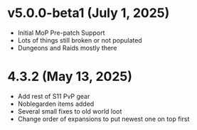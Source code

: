 # v5.0.0-beta1 (July 1, 2025)
- Initial MoP Pre-patch Support
- Lots of things still broken or not populated
- Dungeons and Raids mostly there

# 4.3.2 (May 13, 2025)
- Add rest of S11 PvP gear
- Noblegarden items added
- Several small fixes to old world loot
- Change order of expansions to put newest one on top first
